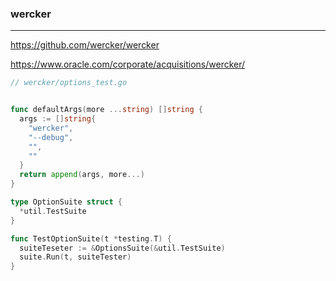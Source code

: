 ### wercker
---
https://github.com/wercker/wercker

https://www.oracle.com/corporate/acquisitions/wercker/


```go
// wercker/options_test.go


func defaultArgs(more ...string) []string {
  args := []string{
    "wercker",
    "--debug",
    "",
    ""
  }
  return append(args, more...)
}

type OptionSuite struct {
  *util.TestSuite
}

func TestOptionSuite(t *testing.T) {
  suiteTeseter := &OptionsSuite(&util.TestSuite)
  suite.Run(t, suiteTester)
}



```

```
```

```
```


